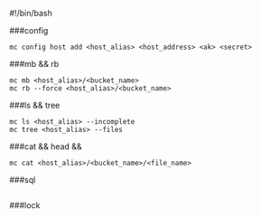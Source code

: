 #!/bin/bash

###config
```
mc config host add <host_alias> <host_address> <ak> <secret>
```

###mb && rb
```
mc mb <host_alias>/<bucket_name>
mc rb --force <host_alias>/<bucket_name>
```

###ls && tree
```
mc ls <host_alias> --incomplete
mc tree <host_alias> --files 
```

###cat && head && 
```
mc cat <host_alias>/<bucket_name>/<file_name>
```

###sql
```

```

###lock
```

```


